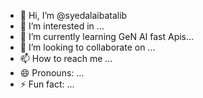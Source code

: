 - 👋 Hi, I’m @syedalaibatalib
- 👀 I’m interested in ...
- 🌱 I’m currently learning GeN AI fast Apis...
- 💞️ I’m looking to collaborate on ...
- 📫 How to reach me ...
- 😄 Pronouns: ...
- ⚡ Fun fact: ...

<!---
syedalaibatalib/syedalaibatalib is a ✨ special ✨ repository because its `README.md` (this file) appears on your GitHub profile.
You can click the Preview link to take a look at your changes.
--->
